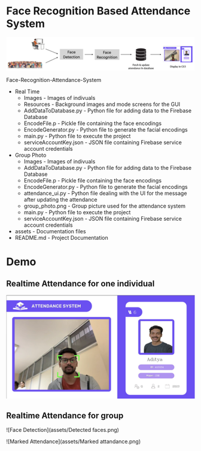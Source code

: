 <!-- TREEVIEW START -->
<!-- TREEVIEW END -->


# Face Recognition Based Attendance System

![Flow Diagram](assets/flow_att_recog.png)

Face-Recognition-Attendance-System
  - Real Time
      - Images - Images of indivuals
      - Resources - Background images and mode screens for the GUI
      - AddDataToDatabase.py - Python file for adding data to the Firebase Database
      - EncodeFile.p - Pickle file containing the face encodings
      - EncodeGenerator.py - Python file to generate the facial encodings
      - main.py - Python file to execute the project
      - serviceAccountKey.json - JSON file containing Firebase service account credentials
  - Group Photo
      - Images - Images of indivuals
      - AddDataToDatabase.py - Python file for adding data to the Firebase Database
      - EncodeFile.p - Pickle file containing the face encodings
      - EncodeGenerator.py - Python file to generate the facial encodings
      - attendance_ui.py - Python file dealing with the UI for the message after updating the attendance
      - group_photo.png - Group picture used for the attendance system
      - main.py - Python file to execute the project
      - serviceAccountKey.json - JSON file containing Firebase service account credentials
  - assets - Documentation files
  - README.md - Project Documentation


# Demo

## Realtime Attendance for one individual

![Output](assets/Results.png)


## Realtime Attendance for group

![Face Detection](assets/Detected faces.png)

![Marked Attendance](assets/Marked attandance.png)


